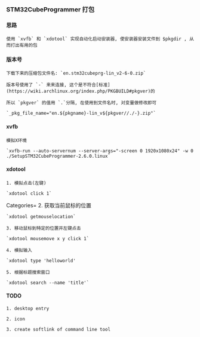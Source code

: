 ### STM32CubeProgrammer 打包

#### 思路

    使用 `xvfb` 和 `xdotool` 实现自动化启动安装器, 使安装器安装文件到 $pkgdir , 从而打出有用的包

#### 版本号

    下载下来的压缩包文件名: `en.stm32cubeprg-lin_v2-6-0.zip`

    版本号使用了 `-` 来来连接, 这个是不符合[标准](https://wiki.archlinux.org/index.php/PKGBUILD#pkgver)的

    所以 `pkgver` 的值用 `.`分隔, 在使用到文件名时, 对变量做修改即可

    `_pkg_file_name="en.${pkgname}-lin_v${pkgver//./-}.zip"`

#### xvfb

    模拟X环境

    `xvfb-run --auto-servernum --server-args="-screen 0 1920x1080x24" -w 0 ./SetupSTM32CubeProgrammer-2.6.0.linux`

#### xdotool

    1. 模拟点击(左键)

    `xdotool click 1`
Categories=
    2. 获取当前鼠标的位置

    `xdotool getmouselocation`

    3. 移动鼠标到特定的位置并左键点击

    `xdotool mousemove x y click 1`

    4. 模拟输入

    `xdotool type 'helloworld'

    5. 根据标题搜索窗口

    `xdotool search --name 'title'`

#### TODO

    1. desktop entry

    2. icon

    3. create softlink of command line tool 